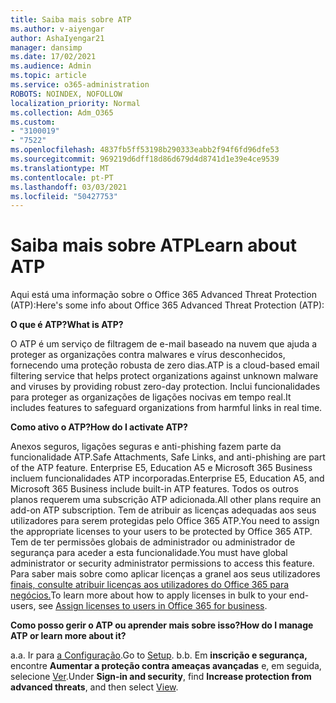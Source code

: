 ```yaml
---
title: Saiba mais sobre ATP
ms.author: v-aiyengar
author: AshaIyengar21
manager: dansimp
ms.date: 17/02/2021
ms.audience: Admin
ms.topic: article
ms.service: o365-administration
ROBOTS: NOINDEX, NOFOLLOW
localization_priority: Normal
ms.collection: Adm_O365
ms.custom:
- "3100019"
- "7522"
ms.openlocfilehash: 4837fb5ff53198b290333eabb2f94f6fd96dfe53
ms.sourcegitcommit: 969219d6dff18d86d679d4d8741d1e39e4ce9539
ms.translationtype: MT
ms.contentlocale: pt-PT
ms.lasthandoff: 03/03/2021
ms.locfileid: "50427753"
---
```

# <a name="learn-about-atp"></a><span data-ttu-id="a7f56-102">Saiba mais sobre ATP</span><span class="sxs-lookup"><span data-stu-id="a7f56-102">Learn about ATP</span></span>

<span data-ttu-id="a7f56-103">Aqui está uma informação sobre o Office 365 Advanced Threat Protection (ATP):</span><span class="sxs-lookup"><span data-stu-id="a7f56-103">Here's some info about Office 365 Advanced Threat Protection (ATP):</span></span>

<span data-ttu-id="a7f56-104">**O que é ATP?**</span><span class="sxs-lookup"><span data-stu-id="a7f56-104">**What is ATP?**</span></span>

<span data-ttu-id="a7f56-105">O ATP é um serviço de filtragem de e-mail baseado na nuvem que ajuda a proteger as organizações contra malwares e vírus desconhecidos, fornecendo uma proteção robusta de zero dias.</span><span class="sxs-lookup"><span data-stu-id="a7f56-105">ATP is a cloud-based email filtering service that helps protect organizations against unknown malware and viruses by providing robust zero-day protection.</span></span> <span data-ttu-id="a7f56-106">Inclui funcionalidades para proteger as organizações de ligações nocivas em tempo real.</span><span class="sxs-lookup"><span data-stu-id="a7f56-106">It includes features to safeguard organizations from harmful links in real time.</span></span>

<span data-ttu-id="a7f56-107">**Como ativo o ATP?**</span><span class="sxs-lookup"><span data-stu-id="a7f56-107">**How do I activate ATP?**</span></span>

<span data-ttu-id="a7f56-108">Anexos seguros, ligações seguras e anti-phishing fazem parte da funcionalidade ATP.</span><span class="sxs-lookup"><span data-stu-id="a7f56-108">Safe Attachments, Safe Links, and anti-phishing are part of the ATP feature.</span></span> <span data-ttu-id="a7f56-109">Enterprise E5, Education A5 e Microsoft 365 Business incluem funcionalidades ATP incorporadas.</span><span class="sxs-lookup"><span data-stu-id="a7f56-109">Enterprise E5, Education A5, and Microsoft 365 Business include built-in ATP features.</span></span> <span data-ttu-id="a7f56-110">Todos os outros planos requerem uma subscrição ATP adicionada.</span><span class="sxs-lookup"><span data-stu-id="a7f56-110">All other plans require an add-on ATP subscription.</span></span> <span data-ttu-id="a7f56-111">Tem de atribuir as licenças adequadas aos seus utilizadores para serem protegidas pelo Office 365 ATP.</span><span class="sxs-lookup"><span data-stu-id="a7f56-111">You need to assign the appropriate licenses to your users to be protected by Office 365 ATP.</span></span> <span data-ttu-id="a7f56-112">Tem de ter permissões globais de administrador ou administrador de segurança para aceder a esta funcionalidade.</span><span class="sxs-lookup"><span data-stu-id="a7f56-112">You must have global administrator or security administrator permissions to access this feature.</span></span> <span data-ttu-id="a7f56-113">Para saber mais sobre como aplicar licenças a granel aos seus utilizadores [finais, consulte atribuir licenças aos utilizadores do Office 365 para negócios.](https://go.microsoft.com/fwlink/?linkid=2093435)</span><span class="sxs-lookup"><span data-stu-id="a7f56-113">To learn more about how to apply licenses in bulk to your end-users, see [Assign licenses to users in Office 365 for business](https://go.microsoft.com/fwlink/?linkid=2093435).</span></span>

<span data-ttu-id="a7f56-114">**Como posso gerir o ATP ou aprender mais sobre isso?**</span><span class="sxs-lookup"><span data-stu-id="a7f56-114">**How do I manage ATP or learn more about it?**</span></span>

<span data-ttu-id="a7f56-115">a.</span><span class="sxs-lookup"><span data-stu-id="a7f56-115">a.</span></span> <span data-ttu-id="a7f56-116">Ir para [a Configuração](https://go.microsoft.com/fwlink/p/?linkid=2075721).</span><span class="sxs-lookup"><span data-stu-id="a7f56-116">Go to [Setup](https://go.microsoft.com/fwlink/p/?linkid=2075721).</span></span>
<span data-ttu-id="a7f56-117">b.</span><span class="sxs-lookup"><span data-stu-id="a7f56-117">b.</span></span> <span data-ttu-id="a7f56-118">Em **inscrição e segurança,** encontre **Aumentar a proteção contra ameaças avançadas** e, em seguida, selecione [Ver](https://go.microsoft.com/fwlink/?linkid=2109302).</span><span class="sxs-lookup"><span data-stu-id="a7f56-118">Under **Sign-in and security**, find **Increase protection from advanced threats**, and then select [View](https://go.microsoft.com/fwlink/?linkid=2109302).</span></span>
